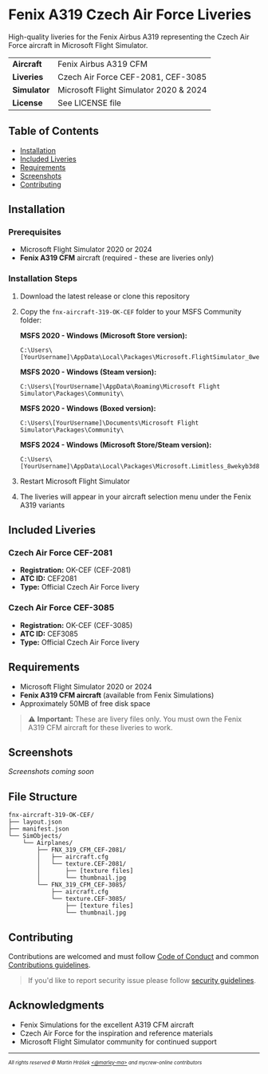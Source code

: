 # Fenix A319 Czech Air Force Liveries

High-quality liveries for the Fenix Airbus A319 representing the Czech Air Force aircraft in Microsoft Flight Simulator.

|  |  |
|--|--|
| **Aircraft** | Fenix Airbus A319 CFM |
| **Liveries** | Czech Air Force CEF-2081, CEF-3085 |
| **Simulator** | Microsoft Flight Simulator 2020 & 2024 |
| **License** | See LICENSE file |

## Table of Contents

- [Installation](#installation)
- [Included Liveries](#included-liveries)
- [Requirements](#requirements)
- [Screenshots](#screenshots)
- [Contributing](#contributing)

## Installation

### Prerequisites

- Microsoft Flight Simulator 2020 or 2024
- **Fenix A319 CFM** aircraft (required - these are liveries only)

### Installation Steps

1. Download the latest release or clone this repository
2. Copy the `fnx-aircraft-319-OK-CEF` folder to your MSFS Community folder:
   
   **MSFS 2020 - Windows (Microsoft Store version):**
   ```
   C:\Users\[YourUsername]\AppData\Local\Packages\Microsoft.FlightSimulator_8wekyb3d8bbwe\LocalState\packages\Community\
   ```
   
   **MSFS 2020 - Windows (Steam version):**
   ```
   C:\Users\[YourUsername]\AppData\Roaming\Microsoft Flight Simulator\Packages\Community\
   ```
   
   **MSFS 2020 - Windows (Boxed version):**
   ```
   C:\Users\[YourUsername]\Documents\Microsoft Flight Simulator\Packages\Community\
   ```

   **MSFS 2024 - Windows (Microsoft Store/Steam version):**
   ```
   C:\Users\[YourUsername]\AppData\Local\Packages\Microsoft.Limitless_8wekyb3d8bbwe\LocalState\packages\Community\
   ```

3. Restart Microsoft Flight Simulator
4. The liveries will appear in your aircraft selection menu under the Fenix A319 variants

## Included Liveries

### Czech Air Force CEF-2081
- **Registration:** OK-CEF (CEF-2081)
- **ATC ID:** CEF2081
- **Type:** Official Czech Air Force livery

### Czech Air Force CEF-3085
- **Registration:** OK-CEF (CEF-3085) 
- **ATC ID:** CEF3085
- **Type:** Official Czech Air Force livery

## Requirements

- Microsoft Flight Simulator 2020 or 2024
- **Fenix A319 CFM aircraft** (available from Fenix Simulations)
- Approximately 50MB of free disk space

> ⚠️ **Important:** These are livery files only. You must own the Fenix A319 CFM aircraft for these liveries to work.

## Screenshots

*Screenshots coming soon*

## File Structure

```
fnx-aircraft-319-OK-CEF/
├── layout.json
├── manifest.json
└── SimObjects/
    └── Airplanes/
        ├── FNX_319_CFM_CEF-2081/
        │   ├── aircraft.cfg
        │   └── texture.CEF-2081/
        │       ├── [texture files]
        │       └── thumbnail.jpg
        └── FNX_319_CFM_CEF-3085/
            ├── aircraft.cfg
            └── texture.CEF-3085/
                ├── [texture files]
                └── thumbnail.jpg
```

## Contributing

Contributions are welcomed and must follow [Code of Conduct](https://github.com/mycrew-online/fenix-a319-czech-airforce?tab=coc-ov-file) and common [Contributions guidelines](https://github.com/mycrew-online/.github/blob/main/docs/CONTRIBUTING.md).

> If you'd like to report security issue please follow [security guidelines](https://github.com/mycrew-online/fenix-a319-czech-airforce?tab=security-ov-file).


## Acknowledgments

- Fenix Simulations for the excellent A319 CFM aircraft
- Czech Air Force for the inspiration and reference materials
- Microsoft Flight Simulator community for continued support

---
<sup><sub>_All rights reserved © Martin Hrášek [<@marley-ma>](https://github.com/marley-ma) and mycrew-online contributors_</sub></sup>
